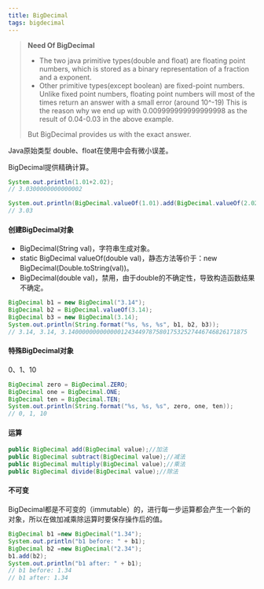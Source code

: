 ```yaml
---
title: BigDecimal
tags: bigdecimal
---
```


> **Need Of BigDecimal**
>
> - The two java primitive types(double and float) are floating point numbers, which is stored as a binary representation of a fraction and a exponent.
> - Other primitive types(except boolean) are fixed-point numbers. Unlike fixed point numbers, floating point numbers will most of the times return an answer with a small error (around 10^-19) This is the reason why we end up with 0.009999999999999998 as the result of 0.04-0.03 in the above example.
>
> But BigDecimal provides us with the exact answer.

Java原始类型 double、float在使用中会有微小误差。

BigDecimal提供精确计算。

```java
System.out.println(1.01+2.02);
// 3.0300000000000002
```

```java
System.out.println(BigDecimal.valueOf(1.01).add(BigDecimal.valueOf(2.02)));
// 3.03
```





#### 创建BigDecimal对象

- BigDecimal(String val)，字符串生成对象。
- static BigDecimal valueOf(double val)，静态方法等价于：new BigDecimal(Double.toString(val))。
- BigDecimal(double val)，禁用，由于double的不确定性，导致构造函数结果不确定。

```java
BigDecimal b1 = new BigDecimal("3.14");
BigDecimal b2 = BigDecimal.valueOf(3.14);
BigDecimal b3 = new BigDecimal(3.14);
System.out.println(String.format("%s, %s, %s", b1, b2, b3));
// 3.14, 3.14, 3.140000000000000124344978758017532527446746826171875
```





#### 特殊BigDecimal对象

0、1、10

```java
BigDecimal zero = BigDecimal.ZERO;
BigDecimal one = BigDecimal.ONE;
BigDecimal ten = BigDecimal.TEN;
System.out.println(String.format("%s, %s, %s", zero, one, ten));
// 0, 1, 10
```





#### 运算

```java
public BigDecimal add(BigDecimal value);//加法  
public BigDecimal subtract(BigDecimal value);//减法   
public BigDecimal multiply(BigDecimal value);//乘法  
public BigDecimal divide(BigDecimal value);//除法
```





#### 不可变

BigDecimal都是不可变的（immutable）的，进行每一步运算都会产生一个新的对象，所以在做加减乘除运算时要保存操作后的值。

```java
BigDecimal b1 =new BigDecimal("1.34");
System.out.println("b1 before: " + b1);
BigDecimal b2 =new BigDecimal("2.34");
b1.add(b2);
System.out.println("b1 after: " + b1);
// b1 before: 1.34
// b1 after: 1.34
```